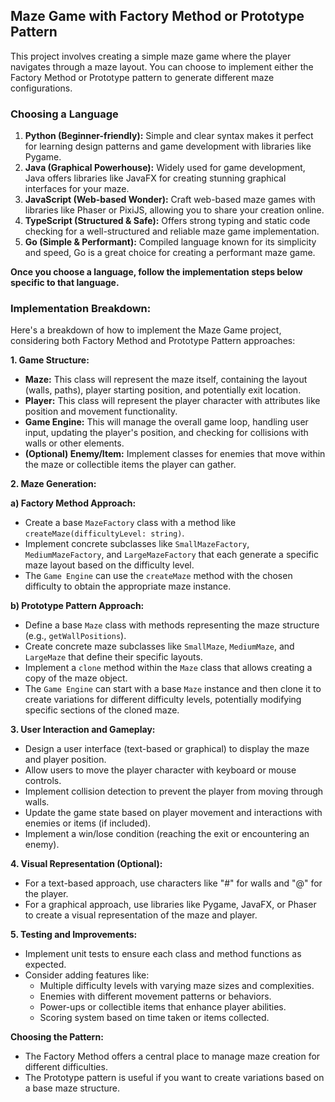 ## Maze Game with Factory Method or Prototype Pattern

This project involves creating a simple maze game where the player navigates through a maze layout. You can choose to implement either the Factory Method or Prototype pattern to generate different maze configurations.

### Choosing a Language

1. **Python (**Beginner-friendly**):** Simple and clear syntax makes it perfect for learning design patterns and game development with libraries like Pygame.
2. **Java (**Graphical Powerhouse**):** Widely used for game development, Java offers libraries like JavaFX for creating stunning graphical interfaces for your maze.
3. **JavaScript (**Web-based Wonder**):** Craft web-based maze games with libraries like Phaser or PixiJS, allowing you to share your creation online.
4. **TypeScript (**Structured & Safe**):** Offers strong typing and static code checking for a well-structured and reliable maze game implementation.
5. **Go (**Simple & Performant**):** Compiled language known for its simplicity and speed, Go is a great choice for creating a performant maze game.

**Once you choose a language, follow the implementation steps below specific to that language.**

### Implementation Breakdown:

Here's a breakdown of how to implement the Maze Game project, considering both Factory Method and Prototype Pattern approaches:

**1. Game Structure:**

* **Maze:** This class will represent the maze itself, containing the layout (walls, paths), player starting position, and potentially exit location.
* **Player:** This class will represent the player character with attributes like position and movement functionality.
* **Game Engine:** This will manage the overall game loop, handling user input, updating the player's position, and checking for collisions with walls or other elements.
* **(Optional) Enemy/Item:** Implement classes for enemies that move within the maze or collectible items the player can gather.


**2. Maze Generation:**

**a) Factory Method Approach:**

* Create a base `MazeFactory` class with a method like `createMaze(difficultyLevel: string)`.
* Implement concrete subclasses like `SmallMazeFactory`, `MediumMazeFactory`, and `LargeMazeFactory` that each generate a specific maze layout based on the difficulty level.
* The `Game Engine` can use the `createMaze` method with the chosen difficulty to obtain the appropriate maze instance.

**b) Prototype Pattern Approach:**

* Define a base `Maze` class with methods representing the maze structure (e.g., `getWallPositions`).
* Create concrete maze subclasses like `SmallMaze`, `MediumMaze`, and `LargeMaze` that define their specific layouts.
* Implement a `clone` method within the `Maze` class that allows creating a copy of the maze object.
* The `Game Engine` can start with a base `Maze` instance and then clone it to create variations for different difficulty levels, potentially modifying specific sections of the cloned maze.


**3. User Interaction and Gameplay:**

* Design a user interface (text-based or graphical) to display the maze and player position.
* Allow users to move the player character with keyboard or mouse controls.
* Implement collision detection to prevent the player from moving through walls.
* Update the game state based on player movement and interactions with enemies or items (if included).
* Implement a win/lose condition (reaching the exit or encountering an enemy).


**4. Visual Representation (Optional):**

* For a text-based approach, use characters like "#" for walls and "@" for the player.
* For a graphical approach, use libraries like Pygame, JavaFX, or Phaser to create a visual representation of the maze and player.


**5. Testing and Improvements:**

* Implement unit tests to ensure each class and method functions as expected.
* Consider adding features like:
    * Multiple difficulty levels with varying maze sizes and complexities.
    * Enemies with different movement patterns or behaviors.
    * Power-ups or collectible items that enhance player abilities.
    * Scoring system based on time taken or items collected.


**Choosing the Pattern:**

* The Factory Method offers a central place to manage maze creation for different difficulties.
* The Prototype pattern is useful if you want to create variations based on a base maze structure.
